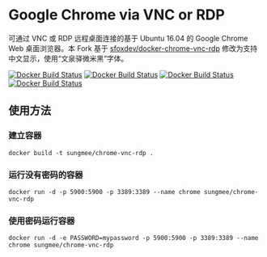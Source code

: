 # Google Chrome via VNC or RDP

可通过 VNC 或 RDP 远程桌面连接的基于 Ubuntu 16.04 的 Google Chrome Web 桌面浏览器。本 Fork 基于 [sfoxdev/docker-chrome-vnc-rdp](https://github.com/sfoxdev/docker-chrome-vnc-rdp) 修改为支持中文显示，使用“文泉驿微米黑”字体。

[![Docker Build Status](https://img.shields.io/docker/build/sfoxdev/chrome-vnc-rdp.svg?style=flat-square)]()
[![Docker Build Status](https://img.shields.io/docker/automated/sfoxdev/chrome-vnc-rdp.svg?style=flat-square)]()
[![Docker Build Status](https://img.shields.io/docker/pulls/sfoxdev/chrome-vnc-rdp.svg?style=flat-square)]()
[![Docker Build Status](https://img.shields.io/docker/stars/sfoxdev/chrome-vnc-rdp.svg?style=flat-square)]()

## 使用方法

### 建立容器
```
docker build -t sungmee/chrome-vnc-rdp .
```

### 运行没有密码的容器

```
docker run -d -p 5900:5900 -p 3389:3389 --name chrome sungmee/chrome-vnc-rdp
```
### 使用密码运行容器

```
docker run -d -e PASSWORD=mypassword -p 5900:5900 -p 3389:3389 --name chrome sungmee/chrome-vnc-rdp
```
